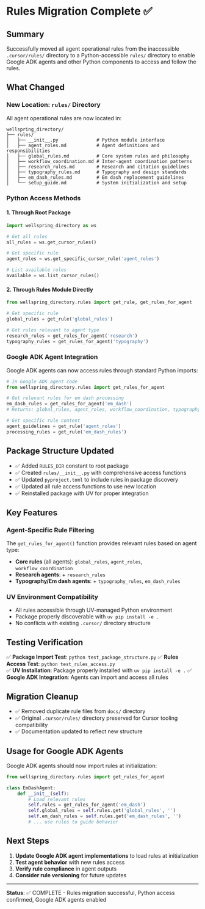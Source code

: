 # Rules Migration Complete ✅

## Summary

Successfully moved all agent operational rules from the inaccessible `.cursor/rules/` directory to a Python-accessible `rules/` directory to enable Google ADK agents and other Python components to access and follow the rules.

## What Changed

### New Location: `rules/` Directory
All agent operational rules are now located in:
```
wellspring_directory/
├── rules/
│   ├── __init__.py              # Python module interface
│   ├── agent_roles.md           # Agent definitions and responsibilities  
│   ├── global_rules.md          # Core system rules and philosophy
│   ├── workflow_coordination.md # Inter-agent coordination patterns
│   ├── research_rules.md        # Research and citation guidelines
│   ├── typography_rules.md      # Typography and design standards
│   ├── em_dash_rules.md         # Em dash replacement guidelines
│   └── setup_guide.md           # System initialization and setup
```

### Python Access Methods

#### 1. Through Root Package
```python
import wellspring_directory as ws

# Get all rules
all_rules = ws.get_cursor_rules()

# Get specific rule
agent_roles = ws.get_specific_cursor_rule('agent_roles')

# List available rules
available = ws.list_cursor_rules()
```

#### 2. Through Rules Module Directly
```python
from wellspring_directory.rules import get_rule, get_rules_for_agent

# Get specific rule
global_rules = get_rule('global_rules')

# Get rules relevant to agent type
research_rules = get_rules_for_agent('research')
typography_rules = get_rules_for_agent('typography')
```

### Google ADK Agent Integration

Google ADK agents can now access rules through standard Python imports:

```python
# In Google ADK agent code
from wellspring_directory.rules import get_rules_for_agent

# Get relevant rules for em dash processing
em_dash_rules = get_rules_for_agent('em_dash')
# Returns: global_rules, agent_roles, workflow_coordination, typography_rules, em_dash_rules

# Get specific rule content
agent_guidelines = get_rule('agent_roles')
processing_rules = get_rule('em_dash_rules')
```

## Package Structure Updated

- ✅ Added `RULES_DIR` constant to root package
- ✅ Created `rules/__init__.py` with comprehensive access functions
- ✅ Updated `pyproject.toml` to include rules in package discovery
- ✅ Updated all rule access functions to use new location
- ✅ Reinstalled package with UV for proper integration

## Key Features

### Agent-Specific Rule Filtering
The `get_rules_for_agent()` function provides relevant rules based on agent type:
- **Core rules** (all agents): `global_rules`, `agent_roles`, `workflow_coordination`
- **Research agents**: + `research_rules`
- **Typography/Em dash agents**: + `typography_rules`, `em_dash_rules`

### UV Environment Compatibility
- All rules accessible through UV-managed Python environment
- Package properly discoverable with `uv pip install -e .`
- No conflicts with existing `.cursor/` directory structure

## Testing Verification

✅ **Package Import Test**: `python test_package_structure.py`
✅ **Rules Access Test**: `python test_rules_access.py`  
✅ **UV Installation**: Package properly installed with `uv pip install -e .`
✅ **Google ADK Integration**: Agents can import and access all rules

## Migration Cleanup

- ✅ Removed duplicate rule files from `docs/` directory
- ✅ Original `.cursor/rules/` directory preserved for Cursor tooling compatibility
- ✅ Documentation updated to reflect new structure

## Usage for Google ADK Agents

Google ADK agents should now import rules at initialization:

```python
from wellspring_directory.rules import get_rules_for_agent

class EmDashAgent:
    def __init__(self):
        # Load relevant rules
        self.rules = get_rules_for_agent('em_dash')
        self.global_rules = self.rules.get('global_rules', '')
        self.em_dash_rules = self.rules.get('em_dash_rules', '')
        # ... use rules to guide behavior
```

## Next Steps

1. **Update Google ADK agent implementations** to load rules at initialization
2. **Test agent behavior** with new rules access
3. **Verify rule compliance** in agent outputs
4. **Consider rule versioning** for future updates

---

**Status**: ✅ COMPLETE - Rules migration successful, Python access confirmed, Google ADK agents enabled